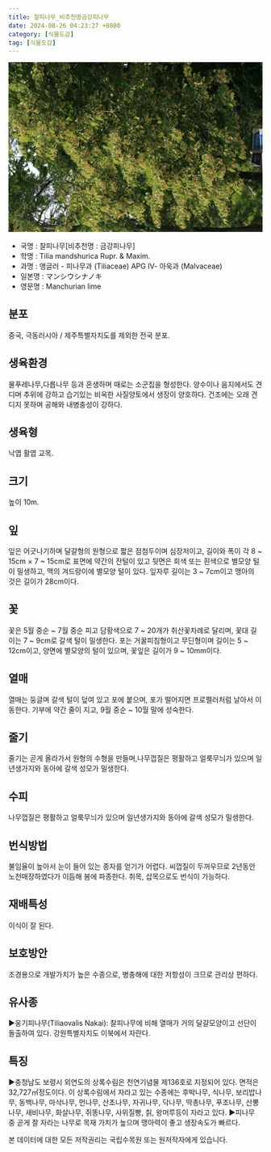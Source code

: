 ```yaml
---
title: 찰피나무_비추천명금강피나무
date: 2024-08-26 04:23:27 +0800
category: [식물도감]
tag: [식물도감]
---
```




![찰피나무[비추천명 : 금강피나무]](/assets/img/fileUpload/plants/basic/Tiliaceae/Tilia/9251/9251_2_th2.JPG)
- 국명 : 찰피나무[비추천명 : 금강피나무]
- 학명 : Tilia mandshurica Rupr. & Maxim.
- 과명 : 앵글러 - 피나무과 (Tiliaceae) APG Ⅳ- 아욱과 (Malvaceae)
- 일본명 : マンシウシナノキ
- 영문명 : Manchurian lime


## 분포
중국, 극동러시아 / 제주특별자치도를 제외한 전국 분포.
## 생육환경
물푸레나무,다릅나무 등과 혼생하며 때로는 소군집을 형성한다. 양수이나 음지에서도 견디며 추위에 강하고 습기있는 비옥한 사질양토에서 생장이 양호하다. 건조에는 오래 견디지 못하며 공해와 내병충성이 강하다.
## 생육형
낙엽 활엽 교목.
## 크기
높이 10m.
## 잎
잎은 어긋나기하며 달걀형의 원형으로 짧은 점첨두이며 심장저이고, 길이와 폭이 각 8 ~ 15cm × 7 ~ 15cm로 표면에 약간의 잔털이 있고 뒷면은 회색 또는 흰색으로 별모양 털이 밀생하고, 맥의 겨드랑이에 별모양 털이 있다. 잎자루 길이는 3 ~ 7cm이고 맹아의 것은 길이가 28cm이다.
## 꽃
꽃은 5월 중순 ~ 7월 중순 피고 담황색으로 7 ~ 20개가 취산꽃차례로 달리며, 꽃대 길이는 7 ~ 9cm로 갈색 털이 밀생한다.  포는 거꿀피침형이고 무딘형이며 길이는 5 ~ 12cm이고, 양면에 별모양의 털이 있으며, 꽃잎은 길이가 9 ~ 10mm이다.
## 열매
열매는 둥글며 갈색 털이 덮여 있고 포에 붙으며, 포가 떨어지면 프로펠러처럼 날아서 이동한다. 기부에 약간 줄이 지고, 9월 중순 ~ 10월 말에 성숙한다.
## 줄기
줄기는 곧게 올라가서 원형의 수형을 만들며,나무껍질은 평활하고 얼룩무늬가 있으며 일년생가지와 동아에 갈색 성모가 밀생한다.
## 수피
나무껍질은 평활하고 얼룩무늬가 있으며 일년생가지와 동아에 갈색 성모가 밀생한다.
## 번식방법
불임율이 높아서 눈이 들어 있는 종자를 얻기가 어렵다. 씨껍질이 두꺼우므로 2년동안 노천매장하였다가 이듬해 봄에 파종한다. 취목, 삽목으로도 번식이 가능하다.
## 재배특성
이식이 잘 된다.
## 보호방안
조경용으로 개발가치가 높은 수종으로, 병충해에 대한 저항성이 크므로 관리상 편하다.
## 유사종
▶웅기피나무(Tiliaovalis Nakai): 찰피나무에 비해 열매가 거의 달걀모양이고 선단이 돌출하여 있다.  강원특별자치도 이북에서 자란다.
## 특징
▶충청남도 보령시 외연도의 상록수림은 천연기념물 제136호로 지정되어 있다. 면적은 32,727㎡정도이다.  이 상록수림에서 자라고 있는 수종에는 후박나무, 식나무, 보리밥나무, 동백나무, 마삭나무, 먼나무, 산초나무, 자귀나무, 닥나무, 딱총나무, 푸조나무, 산뽕나무, 새비나무, 화살나무, 쥐똥나무, 사위질빵, 칡, 왕머루등이 자라고 있다.
▶피나무 중 곧게 잘 자라는 나무로 목재 가치가 높으며 맹아력이 좋고 생장속도가 빠르다.






본 데이터에 대한 모든 저작권리는 국립수목원 또는 원저작자에게 있습니다.
